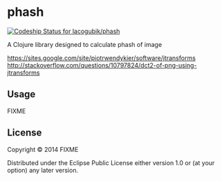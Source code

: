 # phash

[ ![Codeship Status for lacogubik/phash](https://codeship.com/projects/69ab8980-5f0c-0132-2efc-3643fcd47fc7/status)](https://codeship.com/projects/51489)

A Clojure library designed to calculate phash of image


https://sites.google.com/site/piotrwendykier/software/jtransforms
http://stackoverflow.com/questions/10797824/dct2-of-png-using-jtransforms

## Usage

FIXME

## License

Copyright © 2014 FIXME

Distributed under the Eclipse Public License either version 1.0 or (at
your option) any later version.
